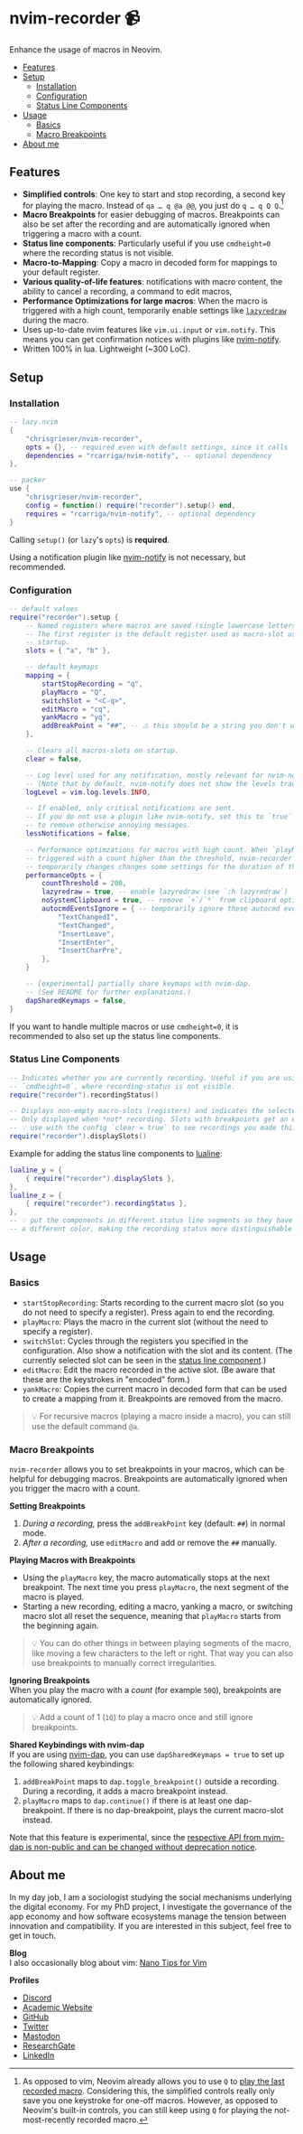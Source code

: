 <!-- LTeX: enabled=false -->
# nvim-recorder 📹 <!-- LTeX: enabled=true -->
Enhance the usage of macros in Neovim.

<!--toc:start-->
- [Features](#features)
- [Setup](#setup)
	- [Installation](#installation)
	- [Configuration](#configuration)
	- [Status Line Components](#status-line-components)
- [Usage](#usage)
	- [Basics](#basics)
	- [Macro Breakpoints](#macro-breakpoints)
- [About me](#about-me)
<!--toc:end-->

## Features
- __Simplified controls__: One key to start and stop recording, a second key for playing the macro. Instead of `qa … q @a @@`, you just do `q … q Q Q`.[^1]
- __Macro Breakpoints__ for easier debugging of macros. Breakpoints can also be set after the recording and are automatically ignored when triggering a macro with a count.
- __Status line components__: Particularly useful if you use `cmdheight=0` where the recording status is not visible.
- __Macro-to-Mapping__: Copy a macro in decoded form for mappings to your default register.
- __Various quality-of-life features__: notifications with macro content, the ability to cancel a recording, a command to edit macros, 
- __Performance Optimizations for large macros__: When the macro is triggered with a high count, temporarily enable settings like [`lazyredraw`](https://neovim.io/doc/user/options.html#'lazyredraw') during the macro. 
- Uses up-to-date nvim features like `vim.ui.input` or `vim.notify`. This means you can get confirmation notices with plugins like [nvim-notify](https://github.com/rcarriga/nvim-notify).
- Written 100% in lua. Lightweight (~300 LoC).

## Setup

### Installation

```lua
-- lazy.nvim
{
	"chrisgrieser/nvim-recorder",
	opts = {}, -- required even with default settings, since it calls `setup()`
	dependencies = "rcarriga/nvim-notify", -- optional dependency
},

-- packer
use {
	"chrisgrieser/nvim-recorder",
	config = function() require("recorder").setup() end,
	requires = "rcarriga/nvim-notify", -- optional dependency
}
```

Calling `setup()` (or `lazy`'s `opts`) is __required__. 

Using a notification plugin like [nvim-notify](https://github.com/rcarriga/nvim-notify) is not necessary, but recommended.

### Configuration

```lua
-- default values
require("recorder").setup {
	-- Named registers where macros are saved (single lowercase letters only).
	-- The first register is the default register used as macro-slot used after
	-- startup.
	slots = { "a", "b" },

	-- default keymaps
	mapping = {
		startStopRecording = "q",
		playMacro = "Q",
		switchSlot = "<C-q>",
		editMacro = "cq",
		yankMacro = "yq",
		addBreakPoint = "##", -- ⚠️ this should be a string you don't use in insert mode during a macro
	},

	-- Clears all macros-slots on startup.
	clear = false,

	-- Log level used for any notification, mostly relevant for nvim-notify.
	-- (Note that by default, nvim-notify does not show the levels trace & debug.)
	logLevel = vim.log.levels.INFO,

	-- If enabled, only critical notifications are sent.
	-- If you do not use a plugin like nvim-notify, set this to `true`
	-- to remove otherwise annoying messages.
	lessNotifications = false,

	-- Performance optimzations for macros with high count. When `playMacro` is
	-- triggered with a count higher than the threshold, nvim-recorder
	-- temporarily changes changes some settings for the duration of the macro.
	performanceOpts = {
		countThreshold = 200,
		lazyredraw = true, -- enable lazyredraw (see `:h lazyredraw`)
		noSystemClipboard = true, -- remove `+`/`*` from clipboard option
		autocmdEventsIgnore = { -- temporarily ignore these autocmd events
			"TextChangedI",
			"TextChanged",
			"InsertLeave",
			"InsertEnter",
			"InsertCharPre",
		},
	}

	-- [experimental] partially share keymaps with nvim-dap.
	-- (See README for further explanations.)
	dapSharedKeymaps = false,
}
```

If you want to handle multiple macros or use `cmdheight=0`, it is recommended to also set up the status line components.

### Status Line Components

```lua
-- Indicates whether you are currently recording. Useful if you are using
-- `cmdheight=0`, where recording-status is not visible.
require("recorder").recordingStatus()

-- Displays non-empty macro-slots (registers) and indicates the selected ones.
-- Only displayed when *not* recording. Slots with breakpoints get an extra `#`.
-- 💡 use with the config `clear = true` to see recordings you made this session.
require("recorder").displaySlots()
```

Example for adding the status line components to [lualine](https://github.com/nvim-lualine/lualine.nvim):

```lua
lualine_y = {
	{ require("recorder").displaySlots },
},
lualine_z = {
	{ require("recorder").recordingStatus },
},
-- 💡 put the components in different status line segments so they have 
-- a different color, making the recording status more distinguishable
```

## Usage

### Basics
- `startStopRecording`: Starts recording to the current macro slot (so you do not need to specify a register). Press again to end the recording.
- `playMacro`: Plays the macro in the current slot (without the need to specify a register).
- `switchSlot`: Cycles through the registers you specified in the configuration. Also show a notification with the slot and its content. (The currently selected slot can be seen in the [status line component](#status-line-components).)
- `editMacro`: Edit the macro recorded in the active slot. (Be aware that these are the keystrokes in "encoded" form.)
- `yankMacro`: Copies the current macro in decoded form that can be used to create a mapping from it. Breakpoints are removed from the macro.

> 💡 For recursive macros (playing a macro inside a macro), you can still use the default command `@a`.

### Macro Breakpoints
`nvim-recorder` allows you to set breakpoints in your macros, which can be helpful for debugging macros. Breakpoints are automatically ignored when you trigger the macro with a count.

__Setting Breakpoints__  
1. *During a recording,* press the `addBreakPoint` key (default: `##`) in normal mode. 
2. *After a recording,* use `editMacro` and add or remove the `##` manually. 

__Playing Macros with Breakpoints__  
- Using the `playMacro` key, the macro automatically stops at the next breakpoint. The next time you press `playMacro`, the next segment of the macro is played. 
- Starting a new recording, editing a macro, yanking a macro, or switching macro slot all reset the sequence, meaning that `playMacro` starts from the beginning again.

> 💡 You can do other things in between playing segments of the macro, like moving a few characters to the left or right. That way you can also use breakpoints to manually correct irregularities.

__Ignoring Breakpoints__  
When you play the macro with a *count* (for example `50Q`), breakpoints are automatically ignored. 

> 💡 Add a count of 1 (`1Q`) to play a macro once and still ignore breakpoints.

__Shared Keybindings with nvim-dap__  
If you are using [nvim-dap](https://github.com/mfussenegger/nvim-dap), you can use `dapSharedKeymaps = true` to set up the following shared keybindings:
1. `addBreakPoint` maps to `dap.toggle_breakpoint()` outside
a recording. During a recording, it adds a macro breakpoint instead.
2. `playMacro` maps to `dap.continue()` if there is at least one
dap-breakpoint. If there is no dap-breakpoint, plays the current
macro-slot instead.

Note that this feature is experimental, since the [respective API from nvim-dap is non-public and can be changed without deprecation notice](https://github.com/mfussenegger/nvim-dap/discussions/810#discussioncomment-4623606).


<!-- vale Google.FirstPerson = NO -->
## About me
In my day job, I am a sociologist studying the social mechanisms underlying the digital economy. For my PhD project, I investigate the governance of the app economy and how software ecosystems manage the tension between innovation and compatibility. If you are interested in this subject, feel free to get in touch.

__Blog__  
I also occasionally blog about vim: [Nano Tips for Vim](https://nanotipsforvim.prose.sh)

__Profiles__
- [Discord](https://discordapp.com/users/462774483044794368/)
- [Academic Website](https://chris-grieser.de/)
- [GitHub](https://github.com/chrisgrieser/)
- [Twitter](https://twitter.com/pseudo_meta)
- [Mastodon](https://pkm.social/@pseudometa)
- [ResearchGate](https://www.researchgate.net/profile/Christopher-Grieser)
- [LinkedIn](https://www.linkedin.com/in/christopher-grieser-ba693b17a/)

[^1]: As opposed to vim, Neovim already allows you to use `Q` to [play the last recorded macro](https://neovim.io/doc/user/repeat.html#Q). Considering this, the simplified controls really only save you one keystroke for one-off macros. However, as opposed to Neovim's built-in controls, you can still keep using `Q` for playing the not-most-recently recorded macro.
